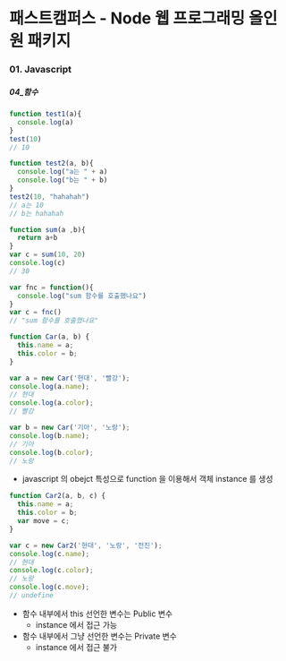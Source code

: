 # 패스트캠퍼스 - Node 웹 프로그래밍 올인원 패키지

### 01. Javascript

##### 04_함수

```javascript
function test1(a){
  console.log(a)
}
test(10)
// 10

function test2(a, b){
  console.log("a는 " + a)
  console.log("b는 " + b)
}
test2(10, "hahahah")
// a는 10
// b는 hahahah

function sum(a ,b){
  return a+b
}
var c = sum(10, 20)
console.log(c)
// 30

var fnc = function(){
  console.log("sum 함수를 호출했나요")
}
var c = fnc()
// "sum 함수를 호출했나요"
```





```javascript
function Car(a, b) {
  this.name = a;
  this.color = b;
}

var a = new Car('현대', '빨강');
console.log(a.name);
// 현대
console.log(a.color);
// 빨강

var b = new Car('기아', '노랑');
console.log(b.name);
// 기아
console.log(b.color);
// 노랑
```

* javascript 의 obejct 특성으로 function 을 이용해서 객체 instance 를 생성





```javascript
function Car2(a, b, c) {
  this.name = a;
  this.color = b;
  var move = c;
}

var c = new Car2('현대', '노랑', '전진');
console.log(c.name);
// 현대
console.log(c.color);
// 노랑
console.log(c.move);
// undefine
```

* 함수 내부에서 this 선언한 변수는 Public 변수
  * instance 에서 접근 가능
* 함수 내부에서 그냥 선언한 변수는 Private 변수
  * instance 에서 접근 불가

